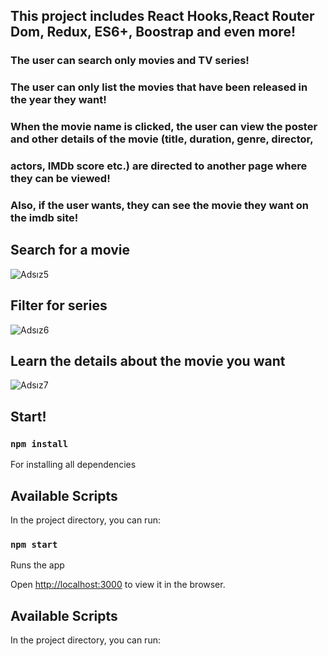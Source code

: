 ## This project includes React Hooks,React Router Dom, Redux, ES6+, Boostrap and even more!
### The user can search only movies and TV series!
### The user can only list the movies that have been released in the year they want!
### When the movie name is clicked, the user can view the poster and other details of the movie (title, duration, genre, director,
### actors, IMDb score etc.) are directed to another page where they can be viewed!
### Also, if the user wants, they can see the movie they want on the imdb site!

## Search for a movie
![Adsız5](https://user-images.githubusercontent.com/44974863/93000768-2b7d7180-f533-11ea-8f53-f8ff1444f351.png)
## Filter for series
![Adsız6](https://user-images.githubusercontent.com/44974863/93000772-2cae9e80-f533-11ea-8286-810da8d523a2.png)
## Learn the details about the movie you want
![Adsız7](https://user-images.githubusercontent.com/44974863/93000773-2d473500-f533-11ea-8222-27ccd80a9eb8.png)


## Start!

### `npm install`

For installing all dependencies

## Available Scripts

In the project directory, you can run:

### `npm start`

Runs the app

Open [http://localhost:3000](http://localhost:3000) to view it in the browser.

## Available Scripts

In the project directory, you can run:

